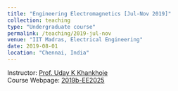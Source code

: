 ```yaml
---
title: "Engineering Electromagnetics [Jul-Nov 2019]"
collection: teaching
type: "Undergraduate course"
permalink: /teaching/2019-jul-nov
venue: "IIT Madras, Electrical Engineering"
date: 2019-08-01
location: "Chennai, India"
---
```


Instructor: [Prof. Uday K Khankhoje](http://www.ee.iitm.ac.in/uday/)\
Course Webpage: [2019b-EE2025](http://www.ee.iitm.ac.in/uday/2019b-EE2025/index.html)
